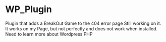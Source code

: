 # WP_Plugin
Plugin that adds a BreakOut Game to the 404 error page
Still working on it. It works on my Page, but not perfectly and does not work when installed.
Need to learn more about Wordpress PHP
